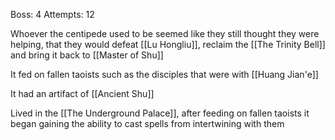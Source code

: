 Boss: 4
Attempts: 12

Whoever the centipede used to be seemed like they still thought they were helping, that they would defeat [[Lu Hongliu]], reclaim the [[The Trinity Bell]] and bring it back to [[Master of Shu]]

It fed on fallen taoists such as the disciples that were with [[Huang Jian'e]]

It had an artifact of [[Ancient Shu]]

Lived in the [[The Underground Palace]], after feeding on fallen taoists it began gaining the ability to cast spells from intertwining with them